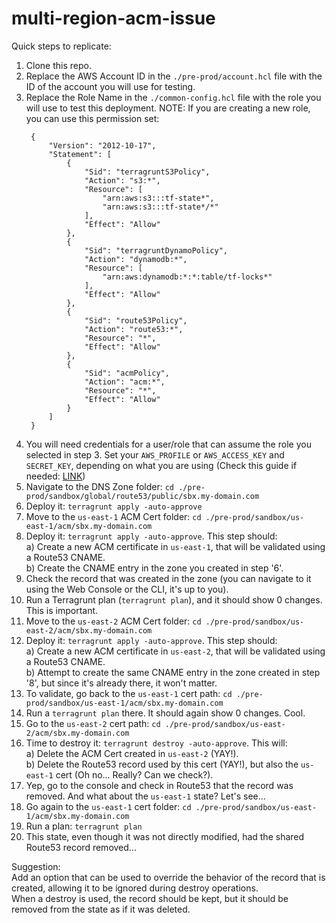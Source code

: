 # multi-region-acm-issue



Quick steps to replicate:

1) Clone this repo.
2) Replace the AWS Account ID in the `./pre-prod/account.hcl` file with the ID of the account you will use for testing.
3) Replace the Role Name in the `./common-config.hcl` file with the role you will use to test this deployment.
   NOTE: If you are creating a new role, you can use this permission set:
   ```
    {
        "Version": "2012-10-17",
        "Statement": [
            {
                "Sid": "terragruntS3Policy",
                "Action": "s3:*",
                "Resource": [
                    "arn:aws:s3:::tf-state*",
                    "arn:aws:s3:::tf-state*/*"
                ],
                "Effect": "Allow"
            },
            {
                "Sid": "terragruntDynamoPolicy",
                "Action": "dynamodb:*",
                "Resource": [
                    "arn:aws:dynamodb:*:*:table/tf-locks*"
                ],
                "Effect": "Allow"
            },
            {
                "Sid": "route53Policy",
                "Action": "route53:*",
                "Resource": "*",
                "Effect": "Allow"
            },
            {
                "Sid": "acmPolicy",
                "Action": "acm:*",
                "Resource": "*",
                "Effect": "Allow"
            }
        ]
    }
   ```
4) You will need credentials for a user/role that can assume the role you selected in step 3.
   Set your `AWS_PROFILE` or `AWS_ACCESS_KEY` and `SECRET_KEY`, depending on what you are using (Check this guide if needed: [LINK](https://docs.aws.amazon.com/cli/latest/userguide/cli-configure-envvars.html))
5) Navigate to the DNS Zone folder: `cd ./pre-prod/sandbox/global/route53/public/sbx.my-domain.com`
6) Deploy it: `terragrunt apply -auto-approve`
7) Move to the `us-east-1` ACM Cert folder: `cd ./pre-prod/sandbox/us-east-1/acm/sbx.my-domain.com`
8) Deploy it: `terragrunt apply -auto-approve`. This step should:  
  a) Create a new ACM certificate in `us-east-1`, that will be validated using a Route53 CNAME.  
  b) Create the CNAME entry in the zone you created in step '6'.
9) Check the record that was created in the zone (you can navigate to it using the Web Console or the CLI, it's up to you).
10) Run a Terragrunt plan (`terragrunt plan`), and it should show 0 changes. This is important.
11) Move to the `us-east-2` ACM Cert folder: `cd ./pre-prod/sandbox/us-east-2/acm/sbx.my-domain.com`
12) Deploy it: `terragrunt apply -auto-approve`. This step should:  
  a) Create a new ACM certificate in `us-east-2`, that will be validated using a Route53 CNAME.  
  b) Attempt to create the same CNAME entry in the zone created in step '8', but since it's already there, it won't matter.
13) To validate, go back to the `us-east-1` cert path: `cd ./pre-prod/sandbox/us-east-1/acm/sbx.my-domain.com`
14) Run a `terragrunt plan` there. It should again show 0 changes. Cool.
15) Go to the `us-east-2` cert path: `cd ./pre-prod/sandbox/us-east-2/acm/sbx.my-domain.com`
16) Time to destroy it: `terragrunt destroy -auto-approve`. This will:  
  a) Delete the ACM Cert created in `us-east-2` (YAY!).  
  b) Delete the Route53 record used by this cert (YAY!), but also the `us-east-1` cert (Oh no... Really? Can we check?).
17) Yep, go to the console and check in Route53 that the record was removed. And what about the `us-east-1` state? Let's see...
18) Go again to the `us-east-1` cert folder: `cd ./pre-prod/sandbox/us-east-1/acm/sbx.my-domain.com`
19) Run a plan: `terragrunt plan`
20) This state, even though it was not directly modified, had the shared Route53 record removed...


Suggestion:  
Add an option that can be used to override the behavior of the record that is created, allowing it to be ignored during destroy operations.  
When a destroy is used, the record should be kept, but it should be removed from the state as if it was deleted.